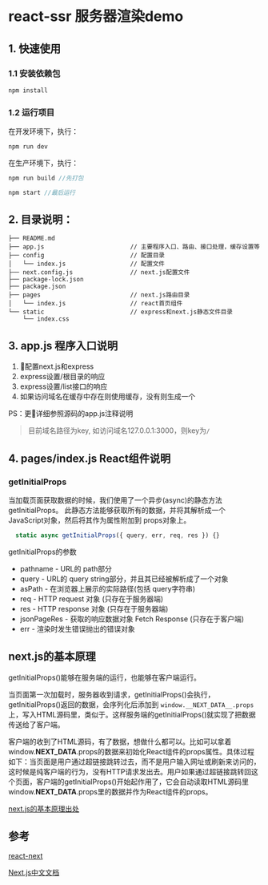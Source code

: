 # react-ssr 服务器渲染demo

## 1. 快速使用

### 1.1 安装依赖包

``` js
npm install
```

### 1.2 运行项目

在开发环境下，执行：

``` js
npm run dev
```

在生产环境下，执行：

``` js
npm run build //先打包

npm start //最后运行
```

## 2. 目录说明：

``` text
├── README.md
├── app.js                        // 主要程序入口、路由、接口处理，缓存设置等
├── config                        // 配置目录
│   └── index.js                  // 配置文件
├── next.config.js                // next.js配置文件
├── package-lock.json
├── package.json
├── pages                         // next.js路由目录
│   └── index.js                  // react首页组件
└── static                        // express和next.js静态文件目录
    └── index.css

```

## 3. app.js 程序入口说明

1. 配置next.js和express
2. express设置/根目录的响应
3. express设置/list接口的响应
4. 如果访问域名在缓存中存在则使用缓存，没有则生成一个

PS：更详细参照源码的app.js注释说明

> 目前域名路径为key, 如访问域名127.0.0.1:3000，则key为`/`

## 4. pages/index.js React组件说明

### getInitialProps

当加载页面获取数据的时候，我们使用了一个异步(async)的静态方法 getInitialProps。
此静态方法能够获取所有的数据，并将其解析成一个 JavaScript对象，然后将其作为属性附加到 props对象上。

```js
  static async getInitialProps({ query, err, req, res }) {}
```

getInitialProps的参数

- pathname - URL的 path部分
- query - URL的 query string部分，并且其已经被解析成了一个对象
- asPath - 在浏览器上展示的实际路径(包括 query字符串)
- req - HTTP request 对象 (只存在于服务器端)
- res - HTTP response 对象 (只存在于服务器端)
- jsonPageRes - 获取的响应数据对象 Fetch Response (只存在于客户端)
- err - 渲染时发生错误抛出的错误对象

## next.js的基本原理

getInitialProps()能够在服务端的运行，也能够在客户端运行。

当页面第一次加载时，服务器收到请求，getInitialProps()会执行，getInitialProps()返回的数据，会序列化后添加到 `window.__NEXT_DATA__.props`上，写入HTML源码里，类似于<script>window.__NEXT_DATA__={props:{xxx}}</script>。这样服务端的getInitialProps()就实现了把数据传送给了客户端。

客户端的收到了HTML源码，有了数据，想做什么都可以。比如可以拿着window.__NEXT_DATA__.props的数据来初始化React组件的props属性。具体过程如下：当页面是用户通过超链接跳转过去，而不是用户输入网址或刷新来访问的，这时候是纯客户端的行为，没有HTTP请求发出去。用户如果通过超链接跳转回这个页面，客户端的getInitialProps()开始起作用了，它会自动读取HTML源码里 window.__NEXT_DATA__.props里的数据并作为React组件的props。

[next.js的基本原理出处](https://www.zhihu.com/question/54877807/answer/269123325)


## 参考

[react-next](https://github.com/hyy1115/react-next)

[Next.js中文文档](https://github.com/accforgit/DayLearnNote/blob/master/translation/Next.js-README.md)